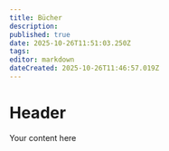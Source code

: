 ```yaml
---
title: Bücher
description: 
published: true
date: 2025-10-26T11:51:03.250Z
tags: 
editor: markdown
dateCreated: 2025-10-26T11:46:57.019Z
---
```


# Header
Your content here